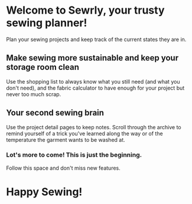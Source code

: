 # Welcome to Sewrly, your trusty sewing planner!

Plan your sewing projects and keep track of the current states they are in.

## Make sewing more sustainable and keep your storage room clean

Use the shopping list to always know what you still need (and what you don't need), and the fabric calculator to have enough for your project but never too much scrap.

## Your second sewing brain

Use the project detail pages to keep notes. Scroll through the archive to remind yourself of a trick you've learned along the way or of the temperature the garment wants to be washed at.

### Lot's more to come! This is just the beginning.

Follow this space and don't miss new features.

# Happy Sewing!
